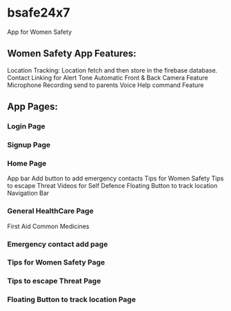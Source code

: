 # bsafe24x7

App for Women Safety

## Women Safety App Features:
Location Tracking: Location fetch and then store in the firebase database.
Contact Linking for Alert Tone
Automatic Front & Back Camera Feature
Microphone Recording send to parents
Voice Help command Feature


## App Pages:
### Login Page
### Signup Page


### Home Page 
App bar
Add button to add emergency contacts
Tips for Women Safety
Tips to escape Threat
Videos for Self Defence
Floating Button to track location
Navigation Bar

### General HealthCare Page
First Aid
Common Medicines 
### Emergency contact add page

### Tips for Women Safety Page
### Tips to escape Threat Page
### Floating Button to track location Page















